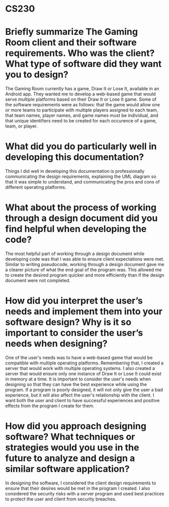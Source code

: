 # CS230

# Briefly summarize The Gaming Room client and their software requirements. Who was the client? What type of software did they want you to design?
The Gaming Room currently has a game, Draw It or Lose It, available in an Android app. They wanted me to develop a web-based game that would serve multiple platforms based on their Draw It or Lose It game. Some of the software requirements were as follows: that the game would allow one or more teams to participate with multiple players assigned to each team, that team names, player names, and game names must be individual, and that unique identifiers need to be created for each occurence of a game, team, or player. 

# What did you do particularly well in developing this documentation?
Things I did well in developing this documentation is professionally communicating the design requirements, explaining the UML diagram so that it was simple to understand, and communicating the pros and cons of different operating platforms. 

# What about the process of working through a design document did you find helpful when developing the code?
The most helpful part of working through a design document while developing code was that I was able to ensure client expectations were met. Similar to writing pseudocode, working through a design document gave me a clearer picture of what the end goal of the program was. This allowed me to create the desired program quicker and more efficiently than if the design document were not completed. 

# How did you interpret the user’s needs and implement them into your software design? Why is it so important to consider the user’s needs when designing?
One of the user's needs was to have a web-based game that would be compatible with multiple operating platforms. Remembering that, I created a server that would work with multiple operating systems. I also created a server that would ensure only one instance of Draw It or Lose It could exist in memory at a time. 
It is important to consider the user's needs when designing so that they can have the best experience while using the program. If a program is poorly designed, it will not only give the user a bad experience, but it will also affect the user's relationship with the client. I want both the user and client to have successful experiences and positive effects from the program I create for them. 

# How did you approach designing software? What techniques or strategies would you use in the future to analyze and design a similar software application?
In designing the software, I considered the client design requirements to ensure that their desires would be met in the program I created. I also considered the security risks with a server program and used best practices to protect the user and client from security breaches. 

